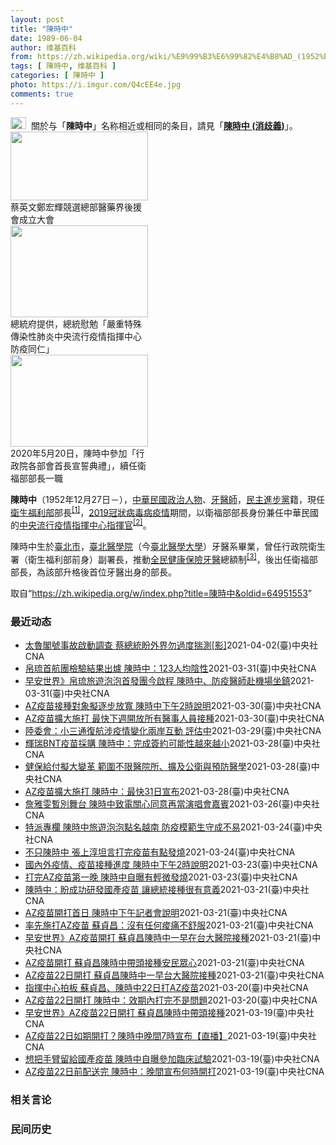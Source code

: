 ```yaml
---
layout: post
title: "陳時中"
date: 1989-06-04
author: 维基百科
from: https://zh.wikipedia.org/wiki/%E9%99%B3%E6%99%82%E4%B8%AD_(1952%E5%B9%B4)
tags: [ 陳時中, 维基百科 ]
categories: [ 陳時中 ]
photo: https://i.imgur.com/Q4cEE4e.jpg
comments: true
---
```

<div class="mw-parser-output"><div id="noteTA-54dafe5e" class="noteTA"><div class="noteTA-group"><div data-noteta-group-source="module" data-noteta-group="Medicine"></div></div></div>
<div role="note" class="hatnote navigation-not-searchable"><a href="/wiki/Wikipedia:%E6%B6%88%E6%AD%A7%E4%B9%89" title="Wikipedia:消歧义"><img alt="Disambig gray.svg" src="//upload.wikimedia.org/wikipedia/commons/thumb/5/5f/Disambig_gray.svg/25px-Disambig_gray.svg.png" decoding="async" width="25" height="19" srcset="//upload.wikimedia.org/wikipedia/commons/thumb/5/5f/Disambig_gray.svg/38px-Disambig_gray.svg.png 1.5x, //upload.wikimedia.org/wikipedia/commons/thumb/5/5f/Disambig_gray.svg/50px-Disambig_gray.svg.png 2x" data-file-width="220" data-file-height="168"></a>&nbsp;&nbsp;關於与「<b>陳時中</b>」名称相近或相同的条目，請見「<b><a href="/wiki/%E9%99%B3%E6%99%82%E4%B8%AD_(%E6%B6%88%E6%AD%A7%E7%BE%A9)" class="mw-disambig" title="陳時中 (消歧義)">陳時中 (消歧義)</a></b>」。</div>

<div class="thumb tright"><div class="thumbinner" style="width:222px;"><a href="/wiki/File:%E9%84%AD%E5%AE%8F%E8%BC%9D%E8%88%87%E9%86%AB%E6%94%BF%E4%BA%BA%E5%A3%AB%E5%90%88%E7%85%A7.jpg" class="image"><img alt="" src="//upload.wikimedia.org/wikipedia/commons/thumb/e/e0/%E9%84%AD%E5%AE%8F%E8%BC%9D%E8%88%87%E9%86%AB%E6%94%BF%E4%BA%BA%E5%A3%AB%E5%90%88%E7%85%A7.jpg/220px-%E9%84%AD%E5%AE%8F%E8%BC%9D%E8%88%87%E9%86%AB%E6%94%BF%E4%BA%BA%E5%A3%AB%E5%90%88%E7%85%A7.jpg" decoding="async" width="220" height="110" class="thumbimage" srcset="//upload.wikimedia.org/wikipedia/commons/thumb/e/e0/%E9%84%AD%E5%AE%8F%E8%BC%9D%E8%88%87%E9%86%AB%E6%94%BF%E4%BA%BA%E5%A3%AB%E5%90%88%E7%85%A7.jpg/330px-%E9%84%AD%E5%AE%8F%E8%BC%9D%E8%88%87%E9%86%AB%E6%94%BF%E4%BA%BA%E5%A3%AB%E5%90%88%E7%85%A7.jpg 1.5x, //upload.wikimedia.org/wikipedia/commons/thumb/e/e0/%E9%84%AD%E5%AE%8F%E8%BC%9D%E8%88%87%E9%86%AB%E6%94%BF%E4%BA%BA%E5%A3%AB%E5%90%88%E7%85%A7.jpg/440px-%E9%84%AD%E5%AE%8F%E8%BC%9D%E8%88%87%E9%86%AB%E6%94%BF%E4%BA%BA%E5%A3%AB%E5%90%88%E7%85%A7.jpg 2x" data-file-width="4160" data-file-height="2080"></a>  <div class="thumbcaption"><div class="magnify"><a href="/wiki/File:%E9%84%AD%E5%AE%8F%E8%BC%9D%E8%88%87%E9%86%AB%E6%94%BF%E4%BA%BA%E5%A3%AB%E5%90%88%E7%85%A7.jpg" class="internal" title="放大"></a></div>蔡英文鄭宏輝競選總部醫藥界後援會成立大會</div></div></div>
<div class="thumb tright"><div class="thumbinner" style="width:222px;"><a href="/wiki/File:02.07_%E7%B8%BD%E7%B5%B1%E6%85%B0%E5%8B%89%E3%80%8C%E5%9A%B4%E9%87%8D%E7%89%B9%E6%AE%8A%E5%82%B3%E6%9F%93%E6%80%A7%E8%82%BA%E7%82%8E%E4%B8%AD%E5%A4%AE%E6%B5%81%E8%A1%8C%E7%96%AB%E6%83%85%E6%8C%87%E6%8F%AE%E4%B8%AD%E5%BF%83%E9%98%B2%E7%96%AB%E5%90%8C%E4%BB%81%E3%80%8D_(49500116692).jpg" class="image"><img alt="" src="//upload.wikimedia.org/wikipedia/commons/thumb/9/95/02.07_%E7%B8%BD%E7%B5%B1%E6%85%B0%E5%8B%89%E3%80%8C%E5%9A%B4%E9%87%8D%E7%89%B9%E6%AE%8A%E5%82%B3%E6%9F%93%E6%80%A7%E8%82%BA%E7%82%8E%E4%B8%AD%E5%A4%AE%E6%B5%81%E8%A1%8C%E7%96%AB%E6%83%85%E6%8C%87%E6%8F%AE%E4%B8%AD%E5%BF%83%E9%98%B2%E7%96%AB%E5%90%8C%E4%BB%81%E3%80%8D_%2849500116692%29.jpg/220px-02.07_%E7%B8%BD%E7%B5%B1%E6%85%B0%E5%8B%89%E3%80%8C%E5%9A%B4%E9%87%8D%E7%89%B9%E6%AE%8A%E5%82%B3%E6%9F%93%E6%80%A7%E8%82%BA%E7%82%8E%E4%B8%AD%E5%A4%AE%E6%B5%81%E8%A1%8C%E7%96%AB%E6%83%85%E6%8C%87%E6%8F%AE%E4%B8%AD%E5%BF%83%E9%98%B2%E7%96%AB%E5%90%8C%E4%BB%81%E3%80%8D_%2849500116692%29.jpg" decoding="async" width="220" height="147" class="thumbimage" srcset="//upload.wikimedia.org/wikipedia/commons/thumb/9/95/02.07_%E7%B8%BD%E7%B5%B1%E6%85%B0%E5%8B%89%E3%80%8C%E5%9A%B4%E9%87%8D%E7%89%B9%E6%AE%8A%E5%82%B3%E6%9F%93%E6%80%A7%E8%82%BA%E7%82%8E%E4%B8%AD%E5%A4%AE%E6%B5%81%E8%A1%8C%E7%96%AB%E6%83%85%E6%8C%87%E6%8F%AE%E4%B8%AD%E5%BF%83%E9%98%B2%E7%96%AB%E5%90%8C%E4%BB%81%E3%80%8D_%2849500116692%29.jpg/330px-02.07_%E7%B8%BD%E7%B5%B1%E6%85%B0%E5%8B%89%E3%80%8C%E5%9A%B4%E9%87%8D%E7%89%B9%E6%AE%8A%E5%82%B3%E6%9F%93%E6%80%A7%E8%82%BA%E7%82%8E%E4%B8%AD%E5%A4%AE%E6%B5%81%E8%A1%8C%E7%96%AB%E6%83%85%E6%8C%87%E6%8F%AE%E4%B8%AD%E5%BF%83%E9%98%B2%E7%96%AB%E5%90%8C%E4%BB%81%E3%80%8D_%2849500116692%29.jpg 1.5x, //upload.wikimedia.org/wikipedia/commons/thumb/9/95/02.07_%E7%B8%BD%E7%B5%B1%E6%85%B0%E5%8B%89%E3%80%8C%E5%9A%B4%E9%87%8D%E7%89%B9%E6%AE%8A%E5%82%B3%E6%9F%93%E6%80%A7%E8%82%BA%E7%82%8E%E4%B8%AD%E5%A4%AE%E6%B5%81%E8%A1%8C%E7%96%AB%E6%83%85%E6%8C%87%E6%8F%AE%E4%B8%AD%E5%BF%83%E9%98%B2%E7%96%AB%E5%90%8C%E4%BB%81%E3%80%8D_%2849500116692%29.jpg/440px-02.07_%E7%B8%BD%E7%B5%B1%E6%85%B0%E5%8B%89%E3%80%8C%E5%9A%B4%E9%87%8D%E7%89%B9%E6%AE%8A%E5%82%B3%E6%9F%93%E6%80%A7%E8%82%BA%E7%82%8E%E4%B8%AD%E5%A4%AE%E6%B5%81%E8%A1%8C%E7%96%AB%E6%83%85%E6%8C%87%E6%8F%AE%E4%B8%AD%E5%BF%83%E9%98%B2%E7%96%AB%E5%90%8C%E4%BB%81%E3%80%8D_%2849500116692%29.jpg 2x" data-file-width="2048" data-file-height="1365"></a>  <div class="thumbcaption"><div class="magnify"><a href="/wiki/File:02.07_%E7%B8%BD%E7%B5%B1%E6%85%B0%E5%8B%89%E3%80%8C%E5%9A%B4%E9%87%8D%E7%89%B9%E6%AE%8A%E5%82%B3%E6%9F%93%E6%80%A7%E8%82%BA%E7%82%8E%E4%B8%AD%E5%A4%AE%E6%B5%81%E8%A1%8C%E7%96%AB%E6%83%85%E6%8C%87%E6%8F%AE%E4%B8%AD%E5%BF%83%E9%98%B2%E7%96%AB%E5%90%8C%E4%BB%81%E3%80%8D_(49500116692).jpg" class="internal" title="放大"></a></div>總統府提供，總統慰勉「嚴重特殊傳染性肺炎中央流行疫情指揮中心防疫同仁」</div></div></div>
<div class="thumb tright"><div class="thumbinner" style="width:222px;"><a href="/wiki/File:05.20_%E7%B8%BD%E7%B5%B1%E4%B8%BB%E6%8C%81%E3%80%8C%E8%A1%8C%E6%94%BF%E9%99%A2%E5%89%AF%E9%99%A2%E9%95%B7%E6%9A%A8%E5%90%84%E9%83%A8%E6%9C%83%E9%A6%96%E9%95%B7%E5%AE%A3%E8%AA%93%E5%85%B8%E7%A6%AE%E3%80%8D-%E9%99%B3%E6%99%82%E4%B8%AD.jpg" class="image"><img alt="" src="//upload.wikimedia.org/wikipedia/commons/thumb/a/aa/05.20_%E7%B8%BD%E7%B5%B1%E4%B8%BB%E6%8C%81%E3%80%8C%E8%A1%8C%E6%94%BF%E9%99%A2%E5%89%AF%E9%99%A2%E9%95%B7%E6%9A%A8%E5%90%84%E9%83%A8%E6%9C%83%E9%A6%96%E9%95%B7%E5%AE%A3%E8%AA%93%E5%85%B8%E7%A6%AE%E3%80%8D-%E9%99%B3%E6%99%82%E4%B8%AD.jpg/220px-05.20_%E7%B8%BD%E7%B5%B1%E4%B8%BB%E6%8C%81%E3%80%8C%E8%A1%8C%E6%94%BF%E9%99%A2%E5%89%AF%E9%99%A2%E9%95%B7%E6%9A%A8%E5%90%84%E9%83%A8%E6%9C%83%E9%A6%96%E9%95%B7%E5%AE%A3%E8%AA%93%E5%85%B8%E7%A6%AE%E3%80%8D-%E9%99%B3%E6%99%82%E4%B8%AD.jpg" decoding="async" width="220" height="147" class="thumbimage" srcset="//upload.wikimedia.org/wikipedia/commons/thumb/a/aa/05.20_%E7%B8%BD%E7%B5%B1%E4%B8%BB%E6%8C%81%E3%80%8C%E8%A1%8C%E6%94%BF%E9%99%A2%E5%89%AF%E9%99%A2%E9%95%B7%E6%9A%A8%E5%90%84%E9%83%A8%E6%9C%83%E9%A6%96%E9%95%B7%E5%AE%A3%E8%AA%93%E5%85%B8%E7%A6%AE%E3%80%8D-%E9%99%B3%E6%99%82%E4%B8%AD.jpg/330px-05.20_%E7%B8%BD%E7%B5%B1%E4%B8%BB%E6%8C%81%E3%80%8C%E8%A1%8C%E6%94%BF%E9%99%A2%E5%89%AF%E9%99%A2%E9%95%B7%E6%9A%A8%E5%90%84%E9%83%A8%E6%9C%83%E9%A6%96%E9%95%B7%E5%AE%A3%E8%AA%93%E5%85%B8%E7%A6%AE%E3%80%8D-%E9%99%B3%E6%99%82%E4%B8%AD.jpg 1.5x, //upload.wikimedia.org/wikipedia/commons/thumb/a/aa/05.20_%E7%B8%BD%E7%B5%B1%E4%B8%BB%E6%8C%81%E3%80%8C%E8%A1%8C%E6%94%BF%E9%99%A2%E5%89%AF%E9%99%A2%E9%95%B7%E6%9A%A8%E5%90%84%E9%83%A8%E6%9C%83%E9%A6%96%E9%95%B7%E5%AE%A3%E8%AA%93%E5%85%B8%E7%A6%AE%E3%80%8D-%E9%99%B3%E6%99%82%E4%B8%AD.jpg/440px-05.20_%E7%B8%BD%E7%B5%B1%E4%B8%BB%E6%8C%81%E3%80%8C%E8%A1%8C%E6%94%BF%E9%99%A2%E5%89%AF%E9%99%A2%E9%95%B7%E6%9A%A8%E5%90%84%E9%83%A8%E6%9C%83%E9%A6%96%E9%95%B7%E5%AE%A3%E8%AA%93%E5%85%B8%E7%A6%AE%E3%80%8D-%E9%99%B3%E6%99%82%E4%B8%AD.jpg 2x" data-file-width="2508" data-file-height="1672"></a>  <div class="thumbcaption"><div class="magnify"><a href="/wiki/File:05.20_%E7%B8%BD%E7%B5%B1%E4%B8%BB%E6%8C%81%E3%80%8C%E8%A1%8C%E6%94%BF%E9%99%A2%E5%89%AF%E9%99%A2%E9%95%B7%E6%9A%A8%E5%90%84%E9%83%A8%E6%9C%83%E9%A6%96%E9%95%B7%E5%AE%A3%E8%AA%93%E5%85%B8%E7%A6%AE%E3%80%8D-%E9%99%B3%E6%99%82%E4%B8%AD.jpg" class="internal" title="放大"></a></div>2020年5月20日，陳時中參加「行政院各部會首長宣誓典禮」，續任衛福部部長一職</div></div></div>
<p><b>陳時中</b>（1952年12月27日<span class="useeditintro" title="Template:BLP editintro">－</span>），<a href="/wiki/%E4%B8%AD%E8%8F%AF%E6%B0%91%E5%9C%8B" title="中華民國">中華民國</a><a href="/wiki/%E6%94%BF%E6%B2%BB%E4%BA%BA%E7%89%A9" title="政治人物">政治人物</a>、<a href="/wiki/%E7%89%99%E9%86%AB%E5%B8%AB" class="mw-redirect" title="牙醫師">牙醫師</a>，<a href="/wiki/%E6%B0%91%E4%B8%BB%E9%80%B2%E6%AD%A5%E9%BB%A8" title="民主進步黨">民主進步黨</a>籍，現任<a href="/wiki/%E4%B8%AD%E8%8F%AF%E6%B0%91%E5%9C%8B%E8%A1%9B%E7%94%9F%E7%A6%8F%E5%88%A9%E9%83%A8" title="中華民國衛生福利部">衛生福利部</a>部長<sup id="cite_ref-1" class="reference"><a href="#cite_note-1">[1]</a></sup>，<a href="/wiki/2019%E5%86%A0%E7%8B%80%E7%97%85%E6%AF%92%E7%97%85%E8%87%BA%E7%81%A3%E7%96%AB%E6%83%85" title="2019冠狀病毒病臺灣疫情">2019冠狀病毒病疫情</a>期間，以衛福部部長身份兼任中華民國的<a href="/wiki/%E5%9C%8B%E5%AE%B6%E8%A1%9B%E7%94%9F%E6%8C%87%E6%8F%AE%E4%B8%AD%E5%BF%83%E4%B8%AD%E5%A4%AE%E6%B5%81%E8%A1%8C%E7%96%AB%E6%83%85%E6%8C%87%E6%8F%AE%E4%B8%AD%E5%BF%83" title="國家衛生指揮中心中央流行疫情指揮中心">中央流行疫情指揮中心</a><a href="/wiki/%E6%8C%87%E6%8F%AE%E5%AE%98" title="指揮官">指揮官</a><sup id="cite_ref-2" class="reference"><a href="#cite_note-2">[2]</a></sup>。
</p><p>陳時中生於<a href="/wiki/%E8%87%BA%E5%8C%97%E5%B8%82" title="臺北市">臺北市</a>，<a href="/wiki/%E8%87%BA%E5%8C%97%E9%86%AB%E5%AD%B8%E9%99%A2" class="mw-redirect" title="臺北醫學院">臺北醫學院</a>（今<a href="/wiki/%E8%87%BA%E5%8C%97%E9%86%AB%E5%AD%B8%E5%A4%A7%E5%AD%B8" title="臺北醫學大學">臺北醫學大學</a>）牙醫系畢業，曾任行政院衛生署（衛生福利部前身）副署長，推動<a href="/wiki/%E5%85%A8%E6%B0%91%E5%81%A5%E5%BA%B7%E4%BF%9D%E9%9A%AA" title="全民健康保險">全民健康保險</a><a href="/wiki/%E7%89%99%E9%86%AB" title="牙醫">牙醫</a>總額制<sup id="cite_ref-3" class="reference"><a href="#cite_note-3">[3]</a></sup>，後出任衛福部部長，為該部升格後首位牙醫出身的部長。
</p>
</div><noscript><img src="//zh.wikipedia.org/wiki/Special:CentralAutoLogin/start?type=1x1" alt="" title="" width="1" height="1" style="border: none; position: absolute;"></noscript>
<div class="printfooter">取自“<a dir="ltr" href="https://zh.wikipedia.org/w/index.php?title=陳時中&amp;oldid=64951553">https://zh.wikipedia.org/w/index.php?title=陳時中&amp;oldid=64951553</a>”</div><div id="recent-news"><h3>最近动态</h3><ul><li><a href="https://nodebe4.github.io/waimei/2021-04-02/%E5%A4%AA%E9%AD%AF%E9%96%A3%E8%99%9F%E4%BA%8B%E6%95%85%E5%95%9F%E5%8B%95%E8%AA%BF%E6%9F%A5-%E8%94%A1%E7%B8%BD%E7%B5%B1%E7%9B%BC%E5%A4%96%E7%95%8C%E5%8B%BF%E9%81%8E%E5%BA%A6%E6%8F%A3%E6%B8%AC-%E5%BD%B1" title="太魯閣號事故啟動調查 蔡總統盼外界勿過度揣測[影]—— 台鐵408次太魯閣號2日上午發生出軌意外，死傷慘重。總統蔡英文（右2）下午在衛福部長陳時中（右）、交通部次長王國材（左）、行政院秘書長李孟...">太魯閣號事故啟動調查 蔡總統盼外界勿過度揣測[影]</a><time>2021-04-02</time><a class="tag">(臺)中央社CNA</a></li>
<li><a href="https://nodebe4.github.io/waimei/2021-03-31/%E5%B8%9B%E7%90%89%E9%A6%96%E8%88%AA%E5%9C%98%E6%AA%A2%E9%A9%97%E7%B5%90%E6%9E%9C%E5%87%BA%E7%88%90-%E9%99%B3%E6%99%82%E4%B8%AD-123%E4%BA%BA%E5%9D%87%E9%99%B0%E6%80%A7" title="帛琉首航團檢驗結果出爐 陳時中：123人均陰性—— 台灣帛琉旅遊泡泡首發團1日啟程，中央流行疫情指揮中心指揮官陳時中（前中）表示，123名團員檢驗結果皆為陰性。圖為衛福部長陳時中與旅客合影。中央...">帛琉首航團檢驗結果出爐 陳時中：123人均陰性</a><time>2021-03-31</time><a class="tag">(臺)中央社CNA</a></li>
<li><a href="https://nodebe4.github.io/waimei/2021-03-31/%E6%97%A9%E5%AE%89%E4%B8%96%E7%95%8C-%E5%B8%9B%E7%90%89%E6%97%85%E9%81%8A%E6%B3%A1%E6%B3%A1%E9%A6%96%E7%99%BC%E5%9C%98%E4%BB%8A%E5%95%9F%E7%A8%8B-%E9%99%B3%E6%99%82%E4%B8%AD-%E9%98%B2%E7%96%AB%E9%86%AB%E5%B8%AB%E8%B5%B4%E6%A9%9F%E5%A0%B4%E5%9D%90%E9%8E%AE" title="早安世界》帛琉旅遊泡泡首發團今啟程 陳時中、防疫醫師赴機場坐鎮—— 帛琉旅遊泡泡首發團將於1日下午2時30分自桃園國際機場起飛，共96人，出境、返台都與一般旅客分流。（圖取自facebook.c...">早安世界》帛琉旅遊泡泡首發團今啟程 陳時中、防疫醫師赴機場坐鎮</a><time>2021-03-31</time><a class="tag">(臺)中央社CNA</a></li>
<li><a href="https://nodebe4.github.io/waimei/2021-03-30/AZ%E7%96%AB%E8%8B%97%E6%8E%A5%E7%A8%AE%E5%B0%8D%E8%B1%A1%E6%93%AC%E9%80%90%E6%AD%A5%E6%94%BE%E5%AF%AC-%E9%99%B3%E6%99%82%E4%B8%AD%E4%B8%8B%E5%8D%882%E6%99%82%E8%AA%AA%E6%98%8E" title="AZ疫苗接種對象擬逐步放寬 陳時中下午2時說明—— 中央流行疫情指揮中心指揮官陳時中31日下午2時將召開記者會，說明牛津AZ疫苗、疫情狀況及防疫措施。（中央社檔案照片） （中央社記者張茗喧台北3...">AZ疫苗接種對象擬逐步放寬  陳時中下午2時說明</a><time>2021-03-30</time><a class="tag">(臺)中央社CNA</a></li>
<li><a href="https://nodebe4.github.io/waimei/2021-03-30/AZ%E7%96%AB%E8%8B%97%E6%93%B4%E5%A4%A7%E6%96%BD%E6%89%93-%E6%9C%80%E5%BF%AB%E4%B8%8B%E9%80%B1%E9%96%8B%E6%94%BE%E6%89%80%E6%9C%89%E9%86%AB%E4%BA%8B%E4%BA%BA%E5%93%A1%E6%8E%A5%E7%A8%AE" title="AZ疫苗擴大施打 最快下週開放所有醫事人員接種—— 牛津AZ疫苗22日全台開打，衛福部長陳時中31日表示，最快下週起逐步擴大施打，預計將開放所有醫事人員接種。圖為台大醫院醫護人員施打疫苗情形。（...">AZ疫苗擴大施打 最快下週開放所有醫事人員接種</a><time>2021-03-30</time><a class="tag">(臺)中央社CNA</a></li>
<li><a href="https://nodebe4.github.io/waimei/2021-03-29/%E9%99%B8%E5%A7%94%E6%9C%83-%E5%B0%8F%E4%B8%89%E9%80%9A%E5%BE%A9%E8%88%AA%E6%B6%89%E7%96%AB%E6%83%85%E8%AE%8A%E5%8C%96%E5%85%A9%E5%B2%B8%E4%BA%92%E5%8B%95-%E8%A9%95%E4%BC%B0%E4%B8%AD" title="陸委會：小三通復航涉疫情變化兩岸互動 評估中—— （中央社記者賴言曦台北29日電）衛福部長陳時中今天上午對「小三通」復航議題表示，只要陸委會提出，衛福部不會反對。陸委會則指出，小三通復航涉及疫情...">陸委會：小三通復航涉疫情變化兩岸互動 評估中</a><time>2021-03-29</time><a class="tag">(臺)中央社CNA</a></li>
<li><a href="https://nodebe4.github.io/waimei/2021-03-28/%E8%BC%9D%E7%91%9EBNT%E7%96%AB%E8%8B%97%E6%8E%A1%E8%B3%BC-%E9%99%B3%E6%99%82%E4%B8%AD-%E5%AE%8C%E6%88%90%E7%B0%BD%E7%B4%84%E5%8F%AF%E8%83%BD%E6%80%A7%E8%B6%8A%E4%BE%86%E8%B6%8A%E5%B0%8F" title="輝瑞BNT疫苗採購 陳時中：完成簽約可能性越來越小—— （中央社記者余曉涵台北29日電）衛生福利部長陳時中今天在立法院答詢談及輝瑞BNT疫苗時說，有持續談，希望越早拿到越好，但全球供應鏈有問題，...">輝瑞BNT疫苗採購 陳時中：完成簽約可能性越來越小</a><time>2021-03-28</time><a class="tag">(臺)中央社CNA</a></li>
<li><a href="https://nodebe4.github.io/waimei/2021-03-28/%E5%81%A5%E4%BF%9D%E7%B5%A6%E4%BB%98%E6%93%AC%E5%A4%A7%E8%AE%8A%E9%9D%A9-%E7%AF%84%E5%9C%8D%E4%B8%8D%E9%99%90%E9%86%AB%E9%99%A2%E6%89%80-%E6%93%B4%E5%8F%8A%E5%85%AC%E8%A1%9B%E8%88%87%E9%A0%90%E9%98%B2%E9%86%AB%E5%AD%B8" title="健保給付擬大變革 範圍不限醫院所、擴及公衛與預防醫學—— 衛福部長陳時中29日證實，健保給付制度將有2大變革，改革方向包含擴大健保支付範圍，除不再侷限醫療院所外，也將擴及公共衛生、預防醫學等領域...">健保給付擬大變革 範圍不限醫院所、擴及公衛與預防醫學</a><time>2021-03-28</time><a class="tag">(臺)中央社CNA</a></li>
<li><a href="https://nodebe4.github.io/waimei/2021-03-28/AZ%E7%96%AB%E8%8B%97%E6%93%B4%E5%A4%A7%E6%96%BD%E6%89%93-%E9%99%B3%E6%99%82%E4%B8%AD-%E6%9C%80%E5%BF%AB31%E6%97%A5%E5%AE%A3%E5%B8%83" title="AZ疫苗擴大施打 陳時中：最快31日宣布—— 衛生福利部長陳時中29日表示，研議牛津AZ疫苗第2波施打時間，應會再擴大施打，最快31日宣布。（中央社檔案照片） （中央社記者余曉涵台北29日電）衛...">AZ疫苗擴大施打 陳時中：最快31日宣布</a><time>2021-03-28</time><a class="tag">(臺)中央社CNA</a></li>
<li><a href="https://nodebe4.github.io/waimei/2021-03-26/%E8%A9%B9%E9%9B%85%E9%9B%AF%E6%9A%AB%E5%88%A5%E8%88%9E%E5%8F%B0-%E9%99%B3%E6%99%82%E4%B8%AD%E8%87%B4%E9%9B%BB%E9%97%9C%E5%BF%83%E5%90%8C%E6%84%8F%E5%86%8D%E7%95%B6%E6%BC%94%E5%94%B1%E6%9C%83%E5%98%89%E8%B3%93" title="詹雅雯暫別舞台 陳時中致電關心同意再當演唱會嘉賓—— 歌手詹雅雯（右）罹患帕金森氏症，引起歌迷關心。衛福部長陳時中（左）親自打電話關心病情，也透露同意要擔任她明年5月演唱會嘉賓。圖為陳時中去年9...">詹雅雯暫別舞台 陳時中致電關心同意再當演唱會嘉賓</a><time>2021-03-26</time><a class="tag">(臺)中央社CNA</a></li>
<li><a href="https://nodebe4.github.io/waimei/2021-03-24/%E7%89%B9%E6%B4%BE%E5%B0%88%E6%AC%84-%E9%99%B3%E6%99%82%E4%B8%AD%E6%97%85%E9%81%8A%E6%B3%A1%E6%B3%A1%E9%BB%9E%E5%90%8D%E8%B6%8A%E5%8D%97-%E9%98%B2%E7%96%AB%E6%A8%A1%E7%AF%84%E7%94%9F%E5%AE%88%E6%88%90%E4%B8%8D%E6%98%93" title="特派專欄 陳時中旅遊泡泡點名越南 防疫模範生守成不易—— 越南鎖國防疫屆滿週年，河內市中心東京義塾廣場（Dong Kinh Nghia Thuc Square）以往被外國旅客塞爆，如今卻是天差地...">特派專欄 陳時中旅遊泡泡點名越南 防疫模範生守成不易</a><time>2021-03-24</time><a class="tag">(臺)中央社CNA</a></li>
<li><a href="https://nodebe4.github.io/waimei/2021-03-24/%E4%B8%8D%E5%8F%AA%E9%99%B3%E6%99%82%E4%B8%AD-%E5%BC%B5%E4%B8%8A%E6%B7%B3%E5%9D%A6%E8%A8%80%E6%89%93%E5%AE%8C%E7%96%AB%E8%8B%97%E6%9C%89%E9%BB%9E%E7%99%BC%E7%87%92" title="不只陳時中 張上淳坦言打完疫苗有點發燒—— 22日接種AZ疫苗後，張上淳表示在接種後整個人有點畏寒和倦怠，體溫有到攝氏37.5度。（中央社檔案照片） （中央社記者張茗喧、吳欣紜台北24日電）22...">不只陳時中 張上淳坦言打完疫苗有點發燒</a><time>2021-03-24</time><a class="tag">(臺)中央社CNA</a></li>
<li><a href="https://nodebe4.github.io/waimei/2021-03-23/%E5%9C%8B%E5%85%A7%E5%A4%96%E7%96%AB%E6%83%85-%E7%96%AB%E8%8B%97%E6%8E%A5%E7%A8%AE%E9%80%B2%E5%BA%A6-%E9%99%B3%E6%99%82%E4%B8%AD%E4%B8%8B%E5%8D%882%E6%99%82%E8%AA%AA%E6%98%8E" title="國內外疫情、疫苗接種進度 陳時中下午2時說明—— （中央社記者張茗喧台北24日電）全球武漢肺炎疫情未歇、國內疫苗接種狀況也引發關注。中央流行疫情指揮中心指揮官陳時中今天下午2時將召開記者會說明相...">國內外疫情、疫苗接種進度  陳時中下午2時說明</a><time>2021-03-23</time><a class="tag">(臺)中央社CNA</a></li>
<li><a href="https://nodebe4.github.io/waimei/2021-03-23/%E6%89%93%E5%AE%8CAZ%E7%96%AB%E8%8B%97%E7%AC%AC%E4%B8%80%E6%99%9A-%E9%99%B3%E6%99%82%E4%B8%AD%E8%87%AA%E6%9B%9D%E6%9C%89%E8%BC%95%E5%BE%AE%E7%99%BC%E7%87%92" title="打完AZ疫苗第一晚 陳時中自曝有輕微發燒—— COVID-19牛津AZ疫苗22日開打，衛福部長陳時中（前左）帶頭接種疫苗。（中央流行疫情指揮中心提供） （中央社記者張茗喧台北23日電）衛福部長陳...">打完AZ疫苗第一晚  陳時中自曝有輕微發燒</a><time>2021-03-23</time><a class="tag">(臺)中央社CNA</a></li>
<li><a href="https://nodebe4.github.io/waimei/2021-03-21/%E9%99%B3%E6%99%82%E4%B8%AD-%E7%9B%BC%E6%88%90%E5%8A%9F%E7%A0%94%E7%99%BC%E5%9C%8B%E7%94%A2%E7%96%AB%E8%8B%97-%E8%AE%93%E7%B8%BD%E7%B5%B1%E6%8E%A5%E7%A8%AE%E5%BE%88%E6%9C%89%E6%84%8F%E7%BE%A9" title="陳時中：盼成功研發國產疫苗 讓總統接種很有意義—— 行政院長蘇貞昌和衛生福利部長陳時中（前）今早帶頭接種牛津AZ疫苗，陳時中表示，希望國產疫苗能研發成功，讓總統接種國產疫苗很有意義。中央社記者王...">陳時中：盼成功研發國產疫苗 讓總統接種很有意義</a><time>2021-03-21</time><a class="tag">(臺)中央社CNA</a></li>
<li><a href="https://nodebe4.github.io/waimei/2021-03-21/AZ%E7%96%AB%E8%8B%97%E9%96%8B%E6%89%93%E9%A6%96%E6%97%A5-%E9%99%B3%E6%99%82%E4%B8%AD%E4%B8%8B%E5%8D%88%E8%A8%98%E8%80%85%E6%9C%83%E8%AA%AA%E6%98%8E" title="AZ疫苗開打首日 陳時中下午記者會說明—— 中央流行疫情指揮中心22日宣布，指揮官陳時中下午主持記者會說明AZ疫苗施打狀況。（中央社檔案照片） （中央社記者陳偉婷台北22日電）中央流行疫情指揮中...">AZ疫苗開打首日 陳時中下午記者會說明</a><time>2021-03-21</time><a class="tag">(臺)中央社CNA</a></li>
<li><a href="https://nodebe4.github.io/waimei/2021-03-21/%E7%8E%87%E5%85%88%E6%96%BD%E6%89%93AZ%E7%96%AB%E8%8B%97-%E8%98%87%E8%B2%9E%E6%98%8C-%E6%B2%92%E6%9C%89%E4%BB%BB%E4%BD%95%E7%97%A0%E7%97%9B%E4%B8%8D%E8%88%92%E6%9C%8D" title="率先施打AZ疫苗 蘇貞昌：沒有任何痠痛不舒服—— 台灣首批COVID-19（2019冠狀病毒疾病，武漢肺炎）牛津AZ疫苗22日開始施打，行政院長蘇貞昌（前左）、衛福部長陳時中（前右）一早來到台大...">率先施打AZ疫苗 蘇貞昌：沒有任何痠痛不舒服</a><time>2021-03-21</time><a class="tag">(臺)中央社CNA</a></li>
<li><a href="https://nodebe4.github.io/waimei/2021-03-21/%E6%97%A9%E5%AE%89%E4%B8%96%E7%95%8C-AZ%E7%96%AB%E8%8B%97%E9%96%8B%E6%89%93-%E8%98%87%E8%B2%9E%E6%98%8C%E9%99%B3%E6%99%82%E4%B8%AD%E4%B8%80%E6%97%A9%E5%9C%A8%E5%8F%B0%E5%A4%A7%E9%86%AB%E9%99%A2%E6%8E%A5%E7%A8%AE" title="早安世界》AZ疫苗開打 蘇貞昌陳時中一早在台大醫院接種—— 首批AZ疫苗22日開打，依照中央排定施打順序，第一批是一線醫護，第二批是縣市首長與官員。（食藥署提供） 今晨最新 日本解禁緊急事態 變...">早安世界》AZ疫苗開打 蘇貞昌陳時中一早在台大醫院接種</a><time>2021-03-21</time><a class="tag">(臺)中央社CNA</a></li>
<li><a href="https://nodebe4.github.io/waimei/2021-03-21/AZ%E7%96%AB%E8%8B%97%E9%96%8B%E6%89%93-%E8%98%87%E8%B2%9E%E6%98%8C%E9%99%B3%E6%99%82%E4%B8%AD%E5%B8%B6%E9%A0%AD%E6%8E%A5%E7%A8%AE%E5%AE%89%E6%B0%91%E7%9C%BE%E5%BF%83" title="AZ疫苗開打 蘇貞昌陳時中帶頭接種安民眾心—— （中央社記者許秩維台北22日電）台灣首批牛津AZ疫苗今天開打，行政院長蘇貞昌和衛生福利部長陳時中一大早到台大醫院率先接種疫苗，希望能給大家帶來安心...">AZ疫苗開打 蘇貞昌陳時中帶頭接種安民眾心</a><time>2021-03-21</time><a class="tag">(臺)中央社CNA</a></li>
<li><a href="https://nodebe4.github.io/waimei/2021-03-21/AZ%E7%96%AB%E8%8B%9722%E6%97%A5%E9%96%8B%E6%89%93-%E8%98%87%E8%B2%9E%E6%98%8C%E9%99%B3%E6%99%82%E4%B8%AD%E4%B8%80%E6%97%A9%E5%8F%B0%E5%A4%A7%E9%86%AB%E9%99%A2%E6%8E%A5%E7%A8%AE" title="AZ疫苗22日開打 蘇貞昌陳時中一早台大醫院接種—— AZ疫苗22日開打，行政院長蘇貞昌和衛生福利部長陳時中預計一大早到台大醫院接種。（食藥署提供） （中央社記者陳偉婷台北21日電）牛津AZ疫苗...">AZ疫苗22日開打 蘇貞昌陳時中一早台大醫院接種</a><time>2021-03-21</time><a class="tag">(臺)中央社CNA</a></li>
<li><a href="https://nodebe4.github.io/waimei/2021-03-20/%E6%8C%87%E6%8F%AE%E4%B8%AD%E5%BF%83%E6%8B%8D%E6%9D%BF-%E8%98%87%E8%B2%9E%E6%98%8C-%E9%99%B3%E6%99%82%E4%B8%AD22%E6%97%A5%E6%89%93AZ%E7%96%AB%E8%8B%97" title="指揮中心拍板 蘇貞昌、陳時中22日打AZ疫苗—— 疫情指揮中心20日表示，已確定行政院長蘇貞昌、衛福部長陳時中22日會一起在醫院施打AZ疫苗。（示意圖／圖取自Unsplash圖庫） （中央社記者...">指揮中心拍板 蘇貞昌、陳時中22日打AZ疫苗</a><time>2021-03-20</time><a class="tag">(臺)中央社CNA</a></li>
<li><a href="https://nodebe4.github.io/waimei/2021-03-20/AZ%E7%96%AB%E8%8B%9722%E6%97%A5%E9%96%8B%E6%89%93-%E9%99%B3%E6%99%82%E4%B8%AD-%E6%95%88%E6%9C%9F%E5%85%A7%E6%89%93%E5%AE%8C%E4%B8%8D%E6%98%AF%E5%95%8F%E9%A1%8C" title="AZ疫苗22日開打 陳時中：效期內打完不是問題—— （中央社記者郭芷瑄、張茗喧屏東縣20日電）衛生福利部長陳時中今天說，目前預訂22日開打AZ疫苗，在疫苗有效期限內打完不是問題，目前衛福部不想延...">AZ疫苗22日開打 陳時中：效期內打完不是問題</a><time>2021-03-20</time><a class="tag">(臺)中央社CNA</a></li>
<li><a href="https://nodebe4.github.io/waimei/2021-03-19/%E6%97%A9%E5%AE%89%E4%B8%96%E7%95%8C-AZ%E7%96%AB%E8%8B%9722%E6%97%A5%E9%96%8B%E6%89%93-%E8%98%87%E8%B2%9E%E6%98%8C%E9%99%B3%E6%99%82%E4%B8%AD%E5%B8%B6%E9%A0%AD%E6%8E%A5%E7%A8%AE" title="早安世界》AZ疫苗22日開打 蘇貞昌陳時中帶頭接種—— 中央流行疫情指揮中心指揮官陳時中19日晚間在臨時記者會中宣布，經專家評估，決議AZ疫苗自3月22日開始為首批醫護人員施打。（指揮中心提供）...">早安世界》AZ疫苗22日開打 蘇貞昌陳時中帶頭接種</a><time>2021-03-19</time><a class="tag">(臺)中央社CNA</a></li>
<li><a href="https://nodebe4.github.io/waimei/2021-03-19/AZ%E7%96%AB%E8%8B%9722%E6%97%A5%E5%A6%82%E6%9C%9F%E9%96%8B%E6%89%93-%E9%99%B3%E6%99%82%E4%B8%AD%E6%99%9A%E9%96%937%E6%99%82%E5%AE%A3%E5%B8%83-%E7%9B%B4%E6%92%AD" title="AZ疫苗22日如期開打？陳時中晚間7時宣布【直播】—— 影片來源：衛生福利部疾病管制署 （中央社記者張茗喧、吳欣紜台北19日電）疫情指揮中心今天傍晚召開專家會議討論AZ疫苗安全性，疫苗究竟能否在...">AZ疫苗22日如期開打？陳時中晚間7時宣布【直播】</a><time>2021-03-19</time><a class="tag">(臺)中央社CNA</a></li>
<li><a href="https://nodebe4.github.io/waimei/2021-03-19/%E6%83%B3%E6%8A%8A%E6%89%8B%E8%87%82%E7%95%99%E7%B5%A6%E5%9C%8B%E7%94%A2%E7%96%AB%E8%8B%97-%E9%99%B3%E6%99%82%E4%B8%AD%E8%87%AA%E6%9B%9D%E5%8F%83%E5%8A%A0%E8%87%A8%E5%BA%8A%E8%A9%A6%E9%A9%97" title="想把手臂留給國產疫苗 陳時中自曝參加臨床試驗—— 陳時中19日坦言，原本他已參加高端疫苗臨床試驗，不料評估都做完了，AZ疫苗竟在當天到貨，該打哪支令他兩難。（示意圖／圖取自Unsplash圖庫）...">想把手臂留給國產疫苗  陳時中自曝參加臨床試驗</a><time>2021-03-19</time><a class="tag">(臺)中央社CNA</a></li>
<li><a href="https://nodebe4.github.io/waimei/2021-03-19/AZ%E7%96%AB%E8%8B%9722%E6%97%A5%E5%89%8D%E9%85%8D%E9%80%81%E5%AE%8C-%E9%99%B3%E6%99%82%E4%B8%AD-%E6%99%9A%E9%96%93%E5%AE%A3%E5%B8%83%E4%BD%95%E6%99%82%E9%96%8B%E6%89%93" title="AZ疫苗22日前配送完 陳時中：晚間宣布何時開打—— 中央流行疫情指揮中心指揮官陳時中19日表示，牛津AZ疫苗22日前配送完，下午5時專家會議討論，會議結束後舉行記者會公布開打日期。（中央社檔案...">AZ疫苗22日前配送完 陳時中：晚間宣布何時開打</a><time>2021-03-19</time><a class="tag">(臺)中央社CNA</a></li>
</ul></div><div id="open-opinion"><h3>相关言论</h3><ul></ul></div><div id="mjls-record"><h3>民间历史</h3><ul></ul></div>